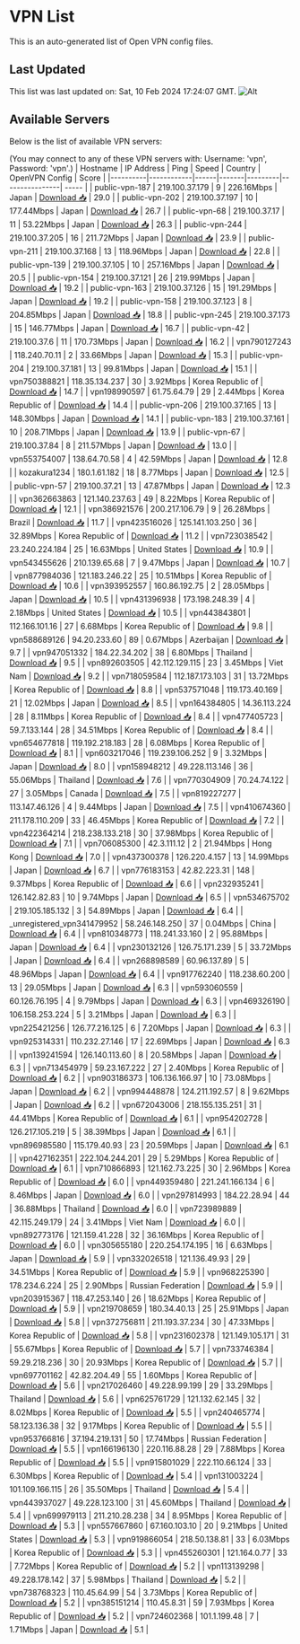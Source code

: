 # VPN List

This is an auto-generated list of Open VPN config files.

## Last Updated

This list was last updated on: Sat, 10 Feb 2024 17:24:07 GMT.
![Alt](https://repobeats.axiom.co/api/embed/186b98318ef1479477931607c1ad7d823f12451f.svg "Repobeats analytics image")

## Available Servers

Below is the list of available VPN servers:

(You may connect to any of these VPN servers with: Username: 'vpn', Password: 'vpn'.)
| Hostname | IP Address | Ping | Speed | Country | OpenVPN Config | Score |
|----------|------------|------|-------|---------|----------------| ----- |
| public-vpn-187 | 219.100.37.179 | 9 | 226.16Mbps | Japan | [Download 📥](./configs/server_0_JP.ovpn) | 29.0 |
| public-vpn-202 | 219.100.37.197 | 10 | 177.44Mbps | Japan | [Download 📥](./configs/server_1_JP.ovpn) | 26.7 |
| public-vpn-68 | 219.100.37.17 | 11 | 53.22Mbps | Japan | [Download 📥](./configs/server_2_JP.ovpn) | 26.3 |
| public-vpn-244 | 219.100.37.205 | 16 | 211.72Mbps | Japan | [Download 📥](./configs/server_3_JP.ovpn) | 23.9 |
| public-vpn-211 | 219.100.37.168 | 13 | 118.96Mbps | Japan | [Download 📥](./configs/server_4_JP.ovpn) | 22.8 |
| public-vpn-139 | 219.100.37.105 | 10 | 257.16Mbps | Japan | [Download 📥](./configs/server_5_JP.ovpn) | 20.5 |
| public-vpn-154 | 219.100.37.121 | 26 | 219.99Mbps | Japan | [Download 📥](./configs/server_6_JP.ovpn) | 19.2 |
| public-vpn-163 | 219.100.37.126 | 15 | 191.29Mbps | Japan | [Download 📥](./configs/server_7_JP.ovpn) | 19.2 |
| public-vpn-158 | 219.100.37.123 | 8 | 204.85Mbps | Japan | [Download 📥](./configs/server_8_JP.ovpn) | 18.8 |
| public-vpn-245 | 219.100.37.173 | 15 | 146.77Mbps | Japan | [Download 📥](./configs/server_9_JP.ovpn) | 16.7 |
| public-vpn-42 | 219.100.37.6 | 11 | 170.73Mbps | Japan | [Download 📥](./configs/server_10_JP.ovpn) | 16.2 |
| vpn790127243 | 118.240.70.11 | 2 | 33.66Mbps | Japan | [Download 📥](./configs/server_11_JP.ovpn) | 15.3 |
| public-vpn-204 | 219.100.37.181 | 13 | 99.81Mbps | Japan | [Download 📥](./configs/server_12_JP.ovpn) | 15.1 |
| vpn750388821 | 118.35.134.237 | 30 | 3.92Mbps | Korea Republic of | [Download 📥](./configs/server_13_KR.ovpn) | 14.7 |
| vpn198990597 | 61.75.64.79 | 29 | 2.44Mbps | Korea Republic of | [Download 📥](./configs/server_14_KR.ovpn) | 14.4 |
| public-vpn-206 | 219.100.37.165 | 13 | 148.30Mbps | Japan | [Download 📥](./configs/server_15_JP.ovpn) | 14.1 |
| public-vpn-183 | 219.100.37.161 | 10 | 208.71Mbps | Japan | [Download 📥](./configs/server_16_JP.ovpn) | 13.9 |
| public-vpn-67 | 219.100.37.84 | 8 | 211.57Mbps | Japan | [Download 📥](./configs/server_17_JP.ovpn) | 13.0 |
| vpn553754007 | 138.64.70.58 | 4 | 42.59Mbps | Japan | [Download 📥](./configs/server_18_JP.ovpn) | 12.8 |
| kozakura1234 | 180.1.61.182 | 18 | 8.77Mbps | Japan | [Download 📥](./configs/server_19_JP.ovpn) | 12.5 |
| public-vpn-57 | 219.100.37.21 | 13 | 47.87Mbps | Japan | [Download 📥](./configs/server_20_JP.ovpn) | 12.3 |
| vpn362663863 | 121.140.237.63 | 49 | 8.22Mbps | Korea Republic of | [Download 📥](./configs/server_21_KR.ovpn) | 12.1 |
| vpn386921576 | 200.217.106.79 | 9 | 26.28Mbps | Brazil | [Download 📥](./configs/server_22_BR.ovpn) | 11.7 |
| vpn423516026 | 125.141.103.250 | 36 | 32.89Mbps | Korea Republic of | [Download 📥](./configs/server_23_KR.ovpn) | 11.2 |
| vpn723038542 | 23.240.224.184 | 25 | 16.63Mbps | United States | [Download 📥](./configs/server_24_US.ovpn) | 10.9 |
| vpn543455626 | 210.139.65.68 | 7 | 9.47Mbps | Japan | [Download 📥](./configs/server_25_JP.ovpn) | 10.7 |
| vpn877984036 | 121.183.246.22 | 25 | 10.51Mbps | Korea Republic of | [Download 📥](./configs/server_26_KR.ovpn) | 10.6 |
| vpn393952557 | 160.86.192.75 | 2 | 28.05Mbps | Japan | [Download 📥](./configs/server_27_JP.ovpn) | 10.5 |
| vpn431396938 | 173.198.248.39 | 4 | 2.18Mbps | United States | [Download 📥](./configs/server_28_US.ovpn) | 10.5 |
| vpn443843801 | 112.166.101.16 | 27 | 6.68Mbps | Korea Republic of | [Download 📥](./configs/server_29_KR.ovpn) | 9.8 |
| vpn588689126 | 94.20.233.60 | 89 | 0.67Mbps | Azerbaijan | [Download 📥](./configs/server_30_AZ.ovpn) | 9.7 |
| vpn947051332 | 184.22.34.202 | 38 | 6.80Mbps | Thailand | [Download 📥](./configs/server_31_TH.ovpn) | 9.5 |
| vpn892603505 | 42.112.129.115 | 23 | 3.45Mbps | Viet Nam | [Download 📥](./configs/server_32_VN.ovpn) | 9.2 |
| vpn718059584 | 112.187.173.103 | 31 | 13.72Mbps | Korea Republic of | [Download 📥](./configs/server_33_KR.ovpn) | 8.8 |
| vpn537571048 | 119.173.40.169 | 21 | 12.02Mbps | Japan | [Download 📥](./configs/server_34_JP.ovpn) | 8.5 |
| vpn164384805 | 14.36.113.224 | 28 | 8.11Mbps | Korea Republic of | [Download 📥](./configs/server_35_KR.ovpn) | 8.4 |
| vpn477405723 | 59.7.133.144 | 28 | 34.51Mbps | Korea Republic of | [Download 📥](./configs/server_36_KR.ovpn) | 8.4 |
| vpn654677818 | 119.192.218.183 | 28 | 6.08Mbps | Korea Republic of | [Download 📥](./configs/server_37_KR.ovpn) | 8.1 |
| vpn603217046 | 119.239.106.252 | 9 | 3.32Mbps | Japan | [Download 📥](./configs/server_38_JP.ovpn) | 8.0 |
| vpn158948212 | 49.228.113.146 | 36 | 55.06Mbps | Thailand | [Download 📥](./configs/server_39_TH.ovpn) | 7.6 |
| vpn770304909 | 70.24.74.122 | 27 | 3.05Mbps | Canada | [Download 📥](./configs/server_40_CA.ovpn) | 7.5 |
| vpn819227277 | 113.147.46.126 | 4 | 9.44Mbps | Japan | [Download 📥](./configs/server_41_JP.ovpn) | 7.5 |
| vpn410674360 | 211.178.110.209 | 33 | 46.45Mbps | Korea Republic of | [Download 📥](./configs/server_42_KR.ovpn) | 7.2 |
| vpn422364214 | 218.238.133.218 | 30 | 37.98Mbps | Korea Republic of | [Download 📥](./configs/server_43_KR.ovpn) | 7.1 |
| vpn706085300 | 42.3.111.12 | 2 | 21.94Mbps | Hong Kong | [Download 📥](./configs/server_44_HK.ovpn) | 7.0 |
| vpn437300378 | 126.220.4.157 | 13 | 14.99Mbps | Japan | [Download 📥](./configs/server_45_JP.ovpn) | 6.7 |
| vpn776183153 | 42.82.223.31 | 148 | 9.37Mbps | Korea Republic of | [Download 📥](./configs/server_46_KR.ovpn) | 6.6 |
| vpn232935241 | 126.142.82.83 | 10 | 9.74Mbps | Japan | [Download 📥](./configs/server_47_JP.ovpn) | 6.5 |
| vpn534675702 | 219.105.185.132 | 3 | 54.89Mbps | Japan | [Download 📥](./configs/server_48_JP.ovpn) | 6.4 |
| _unregistered_vpn341479952 | 58.246.148.250 | 37 | 0.04Mbps | China | [Download 📥](./configs/server_49_CN.ovpn) | 6.4 |
| vpn810348773 | 118.241.33.160 | 2 | 95.88Mbps | Japan | [Download 📥](./configs/server_50_JP.ovpn) | 6.4 |
| vpn230132126 | 126.75.171.239 | 5 | 33.72Mbps | Japan | [Download 📥](./configs/server_51_JP.ovpn) | 6.4 |
| vpn268898589 | 60.96.137.89 | 5 | 48.96Mbps | Japan | [Download 📥](./configs/server_52_JP.ovpn) | 6.4 |
| vpn917762240 | 118.238.60.200 | 13 | 29.05Mbps | Japan | [Download 📥](./configs/server_53_JP.ovpn) | 6.3 |
| vpn593060559 | 60.126.76.195 | 4 | 9.79Mbps | Japan | [Download 📥](./configs/server_54_JP.ovpn) | 6.3 |
| vpn469326190 | 106.158.253.224 | 5 | 3.21Mbps | Japan | [Download 📥](./configs/server_55_JP.ovpn) | 6.3 |
| vpn225421256 | 126.77.216.125 | 6 | 7.20Mbps | Japan | [Download 📥](./configs/server_56_JP.ovpn) | 6.3 |
| vpn925314331 | 110.232.27.146 | 17 | 22.69Mbps | Japan | [Download 📥](./configs/server_57_JP.ovpn) | 6.3 |
| vpn139241594 | 126.140.113.60 | 8 | 20.58Mbps | Japan | [Download 📥](./configs/server_58_JP.ovpn) | 6.3 |
| vpn713454979 | 59.23.167.222 | 27 | 2.40Mbps | Korea Republic of | [Download 📥](./configs/server_59_KR.ovpn) | 6.2 |
| vpn903186373 | 106.136.166.97 | 10 | 73.08Mbps | Japan | [Download 📥](./configs/server_60_JP.ovpn) | 6.2 |
| vpn994448878 | 124.211.192.57 | 8 | 9.62Mbps | Japan | [Download 📥](./configs/server_61_JP.ovpn) | 6.2 |
| vpn672043006 | 218.155.135.251 | 31 | 44.41Mbps | Korea Republic of | [Download 📥](./configs/server_62_KR.ovpn) | 6.1 |
| vpn954202728 | 126.217.105.219 | 5 | 38.39Mbps | Japan | [Download 📥](./configs/server_63_JP.ovpn) | 6.1 |
| vpn896985580 | 115.179.40.93 | 23 | 20.59Mbps | Japan | [Download 📥](./configs/server_64_JP.ovpn) | 6.1 |
| vpn427162351 | 222.104.244.201 | 29 | 5.29Mbps | Korea Republic of | [Download 📥](./configs/server_65_KR.ovpn) | 6.1 |
| vpn710866893 | 121.162.73.225 | 30 | 2.96Mbps | Korea Republic of | [Download 📥](./configs/server_66_KR.ovpn) | 6.0 |
| vpn449359480 | 221.241.166.134 | 6 | 8.46Mbps | Japan | [Download 📥](./configs/server_67_JP.ovpn) | 6.0 |
| vpn297814993 | 184.22.28.94 | 44 | 36.88Mbps | Thailand | [Download 📥](./configs/server_68_TH.ovpn) | 6.0 |
| vpn723989889 | 42.115.249.179 | 24 | 3.41Mbps | Viet Nam | [Download 📥](./configs/server_69_VN.ovpn) | 6.0 |
| vpn892773176 | 121.159.41.228 | 32 | 36.16Mbps | Korea Republic of | [Download 📥](./configs/server_70_KR.ovpn) | 6.0 |
| vpn305655180 | 220.254.174.195 | 16 | 6.63Mbps | Japan | [Download 📥](./configs/server_71_JP.ovpn) | 5.9 |
| vpn332026518 | 121.136.49.93 | 29 | 34.51Mbps | Korea Republic of | [Download 📥](./configs/server_72_KR.ovpn) | 5.9 |
| vpn968225390 | 178.234.6.224 | 25 | 2.90Mbps | Russian Federation | [Download 📥](./configs/server_73_RU.ovpn) | 5.9 |
| vpn203915367 | 118.47.253.140 | 26 | 18.62Mbps | Korea Republic of | [Download 📥](./configs/server_74_KR.ovpn) | 5.9 |
| vpn219708659 | 180.34.40.13 | 25 | 25.91Mbps | Japan | [Download 📥](./configs/server_75_JP.ovpn) | 5.8 |
| vpn372756811 | 211.193.37.234 | 30 | 47.33Mbps | Korea Republic of | [Download 📥](./configs/server_76_KR.ovpn) | 5.8 |
| vpn231602378 | 121.149.105.171 | 31 | 55.67Mbps | Korea Republic of | [Download 📥](./configs/server_77_KR.ovpn) | 5.7 |
| vpn733746384 | 59.29.218.236 | 30 | 20.93Mbps | Korea Republic of | [Download 📥](./configs/server_78_KR.ovpn) | 5.7 |
| vpn697701162 | 42.82.204.49 | 55 | 1.60Mbps | Korea Republic of | [Download 📥](./configs/server_79_KR.ovpn) | 5.6 |
| vpn217026460 | 49.228.99.199 | 29 | 33.29Mbps | Thailand | [Download 📥](./configs/server_80_TH.ovpn) | 5.6 |
| vpn625761729 | 121.132.62.145 | 32 | 8.02Mbps | Korea Republic of | [Download 📥](./configs/server_81_KR.ovpn) | 5.5 |
| vpn240465774 | 58.123.136.38 | 32 | 9.17Mbps | Korea Republic of | [Download 📥](./configs/server_82_KR.ovpn) | 5.5 |
| vpn953766816 | 37.194.219.131 | 50 | 17.74Mbps | Russian Federation | [Download 📥](./configs/server_83_RU.ovpn) | 5.5 |
| vpn166196130 | 220.116.88.28 | 29 | 7.88Mbps | Korea Republic of | [Download 📥](./configs/server_84_KR.ovpn) | 5.5 |
| vpn915801029 | 222.110.66.124 | 33 | 6.30Mbps | Korea Republic of | [Download 📥](./configs/server_85_KR.ovpn) | 5.4 |
| vpn131003224 | 101.109.166.115 | 26 | 35.50Mbps | Thailand | [Download 📥](./configs/server_86_TH.ovpn) | 5.4 |
| vpn443937027 | 49.228.123.100 | 31 | 45.60Mbps | Thailand | [Download 📥](./configs/server_87_TH.ovpn) | 5.4 |
| vpn699979113 | 211.210.28.238 | 34 | 8.95Mbps | Korea Republic of | [Download 📥](./configs/server_88_KR.ovpn) | 5.3 |
| vpn557667860 | 67.160.103.10 | 20 | 9.21Mbps | United States | [Download 📥](./configs/server_89_US.ovpn) | 5.3 |
| vpn919866054 | 218.50.138.81 | 33 | 6.03Mbps | Korea Republic of | [Download 📥](./configs/server_90_KR.ovpn) | 5.3 |
| vpn455260301 | 121.164.0.77 | 33 | 7.72Mbps | Korea Republic of | [Download 📥](./configs/server_91_KR.ovpn) | 5.2 |
| vpn113139298 | 49.228.178.142 | 37 | 5.98Mbps | Thailand | [Download 📥](./configs/server_92_TH.ovpn) | 5.2 |
| vpn738768323 | 110.45.64.99 | 54 | 3.73Mbps | Korea Republic of | [Download 📥](./configs/server_93_KR.ovpn) | 5.2 |
| vpn385151214 | 110.45.8.31 | 59 | 7.93Mbps | Korea Republic of | [Download 📥](./configs/server_94_KR.ovpn) | 5.2 |
| vpn724602368 | 101.1.199.48 | 7 | 1.71Mbps | Japan | [Download 📥](./configs/server_95_JP.ovpn) | 5.1 |

